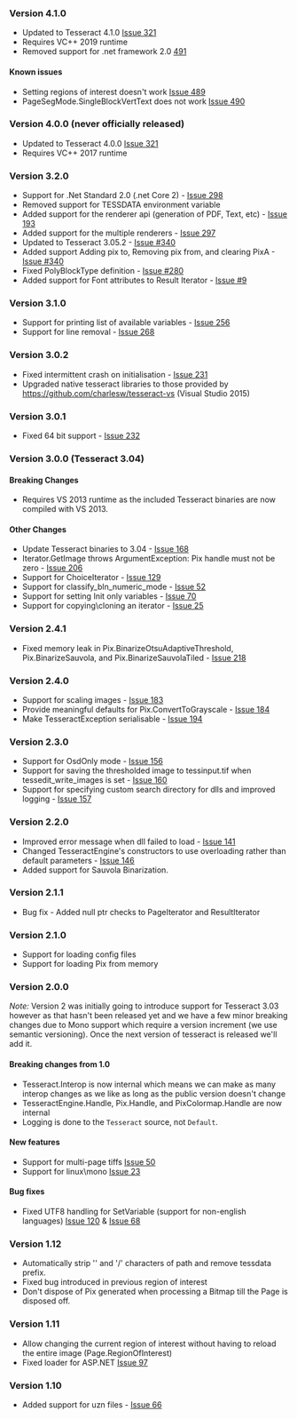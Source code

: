 ﻿### Version 4.1.0

* Updated to Tesseract 4.1.0  [Issue 321](https://github.com/charlesw/tesseract/issues/321)
* Requires VC++ 2019 runtime
* Removed support for .net framework 2.0 [491](https://github.com/charlesw/tesseract/issues/491)

#### Known issues

* Setting regions of interest doesn't work [Issue 489](https://github.com/charlesw/tesseract/issues/489)
* PageSegMode.SingleBlockVertText does not work [Issue 490](https://github.com/charlesw/tesseract/issues/490)

### Version 4.0.0 (never officially released)

* Updated to Tesseract 4.0.0 [Issue 321](https://github.com/charlesw/tesseract/issues/321)
* Requires VC++ 2017 runtime

### Version 3.2.0

* Support for .Net Standard 2.0 (.net Core 2) - [Issue 298](https://github.com/charlesw/tesseract/issues/298)
* Removed support for TESSDATA environment variable 
* Added support for the renderer api (generation of PDF, Text, etc) - [Issue 193](https://github.com/charlesw/tesseract/issues/193) 
* Added support for the multiple renderers - [Issue 297](https://github.com/charlesw/tesseract/issues/297) 
* Updated to Tesseract 3.05.2 - [Issue #340](https://github.com/charlesw/tesseract/issues/340)
* Added support Adding pix to, Removing pix from, and clearing PixA - [Issue #340](https://github.com/charlesw/tesseract/issues/340)
* Fixed PolyBlockType definition - [Issue #280](https://github.com/charlesw/tesseract/issues/280)
* Added support for Font attributes to Result Iterator - [Issue #9](https://github.com/charlesw/tesseract/issues/9)

### Version 3.1.0

* Support for printing list of available variables - [Issue 256](https://github.com/charlesw/tesseract/issues/256)
* Support for line removal - [Issue 268](https://github.com/charlesw/tesseract/issues/256)

### Version 3.0.2

* Fixed intermittent crash on initialisation - [Issue 231](https://github.com/charlesw/tesseract/issues/231)
* Upgraded native tesseract libraries to those provided by https://github.com/charlesw/tesseract-vs (Visual Studio 2015)

### Version 3.0.1

* Fixed 64 bit support - [Issue 232](https://github.com/charlesw/tesseract/issues/232)

### Version 3.0.0 (Tesseract 3.04)

#### Breaking Changes

* Requires VS 2013 runtime as the included Tesseract binaries are now compiled with VS 2013.

#### Other Changes

* Update Tesseract binaries to 3.04 - [Issue 168](https://github.com/charlesw/tesseract/issues/168)
* Iterator.GetImage throws ArgumentException: Pix handle must not be zero  - [Issue 206](https://github.com/charlesw/tesseract/issues/206)
* Support for ChoiceIterator - [Issue 129](https://github.com/charlesw/tesseract/issues/129)
* Support for classify_bln_numeric_mode - [Issue 52](https://github.com/charlesw/tesseract/issues/52)
* Support for setting Init only variables - [Issue 70](https://github.com/charlesw/tesseract/issues/70)
* Support for copying\cloning an iterator - [Issue 25](https://github.com/charlesw/tesseract/issues/25)

### Version 2.4.1

* Fixed memory leak in Pix.BinarizeOtsuAdaptiveThreshold, Pix.BinarizeSauvola, and Pix.BinarizeSauvolaTiled - [Issue 218](https://github.com/charlesw/tesseract/issues/218)

### Version 2.4.0

* Support for scaling images - [Issue 183](https://github.com/charlesw/tesseract/issues/183)
* Provide meaningful defaults for Pix.ConvertToGrayscale  - [Issue 184](https://github.com/charlesw/tesseract/issues/184)
* Make TesseractException serialisable - [Issue 194](https://github.com/charlesw/tesseract/issues/194)

### Version 2.3.0

* Support for OsdOnly mode - [Issue 156](https://github.com/charlesw/tesseract/issues/156)
* Support for saving the thresholded image to tessinput.tif when tessedit_write_images is set - [Issue 160](https://github.com/charlesw/tesseract/issues/160)
* Support for specifying custom search directory for dlls and improved logging - [Issue 157](https://github.com/charlesw/tesseract/issues/157)

### Version 2.2.0

* Improved error message when dll failed to load - [Issue 141](https://github.com/charlesw/tesseract/issues/141)
* Changed TesseractEngine's constructors to use overloading rather than default parameters - [Issue 146](https://github.com/charlesw/tesseract/issues/146)
* Added support for Sauvola Binarization.

### Version 2.1.1

* Bug fix - Added null ptr checks to PageIterator and ResultIterator

### Version 2.1.0

* Support for loading config files
* Support for loading Pix from memory

### Version 2.0.0

*Note:* Version 2 was initially going to introduce support for Tesseract 3.03 however as that hasn't been released yet and we have a few minor breaking changes
due to Mono support which require a version increment (we use semantic versioning). Once the next version of tesseract is released we'll add it.

#### Breaking changes from 1.0

* Tesseract.Interop is now internal which means we can make as many interop changes as we like as long as the public version doesn't change
* TesseractEngine.Handle, Pix.Handle, and PixColormap.Handle are now internal
* Logging is done to the ``Tesseract`` source, not ``Default``.

#### New features

* Support for multi-page tiffs [Issue 50](https://github.com/charlesw/tesseract/issues/50)
* Support for linux\mono [Issue 23](https://github.com/charlesw/tesseract/issues/23)

#### Bug fixes

* Fixed UTF8 handling for SetVariable (support for non-english languages) [Issue 120](https://github.com/charlesw/tesseract/issues/120) & [Issue 68](https://github.com/charlesw/tesseract/issues/68)

### Version 1.12

* Automatically strip '\' and '/' characters of path and remove tessdata prefix.
* Fixed bug introduced in previous region of interest
* Don't dispose of Pix generated when processing a Bitmap till the Page is disposed off.

### Version 1.11

* Allow changing the current region of interest without having to reload the entire image (Page.RegionOfInterest)
* Fixed loader for ASP.NET [Issue 97](https://github.com/charlesw/tesseract/issues/97)


### Version 1.10

* Added support for uzn files - [Issue 66](https://github.com/charlesw/tesseract/issues/66)

